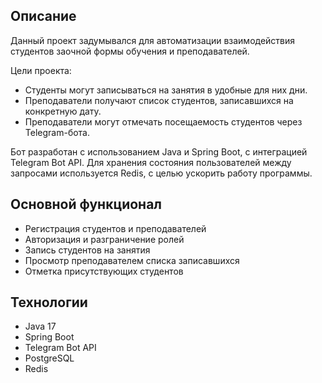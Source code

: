 ## Описание

Данный проект задумывался для автоматизации взаимодействия студентов заочной формы обучения и преподавателей.

Цели проекта:
- Студенты могут записываться на занятия в удобные для них дни.
- Преподаватели получают список студентов, записавшихся на конкретную дату.
- Преподаватели могут отмечать посещаемость студентов через Telegram-бота.

Бот разработан с использованием Java и Spring Boot, с интеграцией Telegram Bot API.
Для хранения состояния пользователей между запросами используется Redis, с целью ускорить работу программы.

## Основной функционал

- Регистрация студентов и преподавателей
- Авторизация и разграничение ролей
- Запись студентов на занятия
- Просмотр преподавателем списка записавшихся
- Отметка присутствующих студентов
  
## Технологии

- Java 17
- Spring Boot
- Telegram Bot API
- PostgreSQL
- Redis

